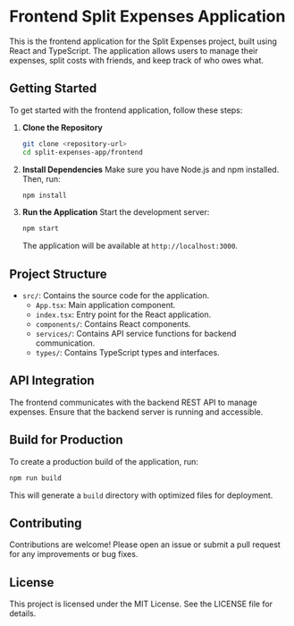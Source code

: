 # Frontend Split Expenses Application

This is the frontend application for the Split Expenses project, built using React and TypeScript. The application allows users to manage their expenses, split costs with friends, and keep track of who owes what.

## Getting Started

To get started with the frontend application, follow these steps:

1. **Clone the Repository**
   ```bash
   git clone <repository-url>
   cd split-expenses-app/frontend
   ```

2. **Install Dependencies**
   Make sure you have Node.js and npm installed. Then, run:
   ```bash
   npm install
   ```

3. **Run the Application**
   Start the development server:
   ```bash
   npm start
   ```
   The application will be available at `http://localhost:3000`.

## Project Structure

- `src/`: Contains the source code for the application.
  - `App.tsx`: Main application component.
  - `index.tsx`: Entry point for the React application.
  - `components/`: Contains React components.
  - `services/`: Contains API service functions for backend communication.
  - `types/`: Contains TypeScript types and interfaces.

## API Integration

The frontend communicates with the backend REST API to manage expenses. Ensure that the backend server is running and accessible.

## Build for Production

To create a production build of the application, run:
```bash
npm run build
```
This will generate a `build` directory with optimized files for deployment.

## Contributing

Contributions are welcome! Please open an issue or submit a pull request for any improvements or bug fixes.

## License

This project is licensed under the MIT License. See the LICENSE file for details.